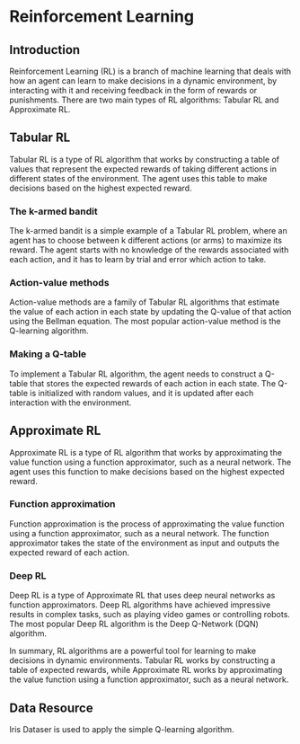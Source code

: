 # Reinforcement Learning
## Introduction
Reinforcement Learning (RL) is a branch of machine learning that deals with how an agent can learn to make decisions in a dynamic environment, by interacting with it and receiving feedback in the form of rewards or punishments. There are two main types of RL algorithms: Tabular RL and Approximate RL.

## Tabular RL

Tabular RL is a type of RL algorithm that works by constructing a table of values that represent the expected rewards of taking different actions in different states of the environment. The agent uses this table to make decisions based on the highest expected reward.

### The k-armed bandit

The k-armed bandit is a simple example of a Tabular RL problem, where an agent has to choose between k different actions (or arms) to maximize its reward. The agent starts with no knowledge of the rewards associated with each action, and it has to learn by trial and error which action to take.

### Action-value methods

Action-value methods are a family of Tabular RL algorithms that estimate the value of each action in each state by updating the Q-value of that action using the Bellman equation. The most popular action-value method is the Q-learning algorithm.


### Making a Q-table

To implement a Tabular RL algorithm, the agent needs to construct a Q-table that stores the expected rewards of each action in each state. The Q-table is initialized with random values, and it is updated after each interaction with the environment.

## Approximate RL

Approximate RL is a type of RL algorithm that works by approximating the value function using a function approximator, such as a neural network. The agent uses this function to make decisions based on the highest expected reward.

### Function approximation

Function approximation is the process of approximating the value function using a function approximator, such as a neural network. The function approximator takes the state of the environment as input and outputs the expected reward of each action.

### Deep RL

Deep RL is a type of Approximate RL that uses deep neural networks as function approximators. Deep RL algorithms have achieved impressive results in complex tasks, such as playing video games or controlling robots. The most popular Deep RL algorithm is the Deep Q-Network (DQN) algorithm.

In summary, RL algorithms are a powerful tool for learning to make decisions in dynamic environments. Tabular RL works by constructing a table of expected rewards, while Approximate RL works by approximating the value function using a function approximator, such as a neural network.

## Data Resource
Iris Dataser is used to apply the simple Q-learning algorithm.
